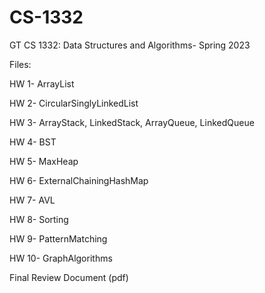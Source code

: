 # CS-1332
GT CS 1332: Data Structures and Algorithms- Spring 2023


Files:


HW 1- ArrayList

HW 2- CircularSinglyLinkedList

HW 3- ArrayStack, LinkedStack, ArrayQueue, LinkedQueue

HW 4- BST

HW 5- MaxHeap

HW 6- ExternalChainingHashMap

HW 7- AVL

HW 8- Sorting

HW 9- PatternMatching

HW 10- GraphAlgorithms

Final Review Document (pdf)

